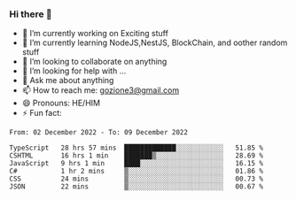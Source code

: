 ### Hi there 👋

<!--
**charlieScript/charlieScript** is a ✨ _special_ ✨ repository because its `README.md` (this file) appears on your GitHub profile.

Here are some ideas to get you started: -->

- 🔭 I’m currently working on Exciting stuff
- 🌱 I’m currently learning NodeJS,NestJS, BlockChain, and oother random stuff
- 👯 I’m looking to collaborate on anything
- 🤔 I’m looking for help with ...
- 💬 Ask me about anything
- 📫 How to reach me: gozione3@gmail.com
- 😄 Pronouns: HE/HIM
- ⚡ Fun fact: 
<!--START_SECTION:waka-->

```text
From: 02 December 2022 - To: 09 December 2022

TypeScript   28 hrs 57 mins  █████████████░░░░░░░░░░░░   51.85 %
CSHTML       16 hrs 1 min    ███████▒░░░░░░░░░░░░░░░░░   28.69 %
JavaScript   9 hrs 1 min     ████░░░░░░░░░░░░░░░░░░░░░   16.15 %
C#           1 hr 2 mins     ▒░░░░░░░░░░░░░░░░░░░░░░░░   01.86 %
CSS          24 mins         ▒░░░░░░░░░░░░░░░░░░░░░░░░   00.73 %
JSON         22 mins         ▒░░░░░░░░░░░░░░░░░░░░░░░░   00.67 %
```

<!--END_SECTION:waka-->
